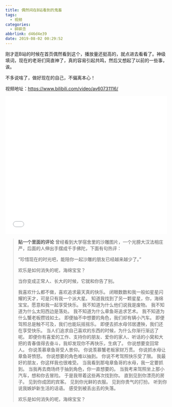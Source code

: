 ```yaml
---
title: 偶然间在B站看到的鬼畜
tags:
  - 视频
categories:
  - 碎碎念
abbrlink: d46d4e39
date: 2019-08-02 00:29:52
---
```

刚才逛B站的时候在首页偶然看到这个，播放量还挺高的，就点进去看看了。神级填词，现在的老哥们简直神了，真的容易引起共鸣，然后又想起了以前的一些事，诶。

不多说啥了，做好现在的自己，不偏离本心！

视频地址：<https://www.bilibili.com/video/av60731116/>

<iframe src="//player.bilibili.com/player.html?aid=60731116&cid=106015992&page=1" scrolling="no" border="0" frameborder="no" framespacing="0" allowfullscreen="true" style="width: 640px; height: 430px; max-width: 100%"> </iframe>

>**贴一个里面的评论**
> 曾经看到大学宿舍里的沙雕图片，一个光膀大汉法相庄严，后面的人伸出手摆成千手佛陀，下面有句热评：
> 
> “珍惜现在的时光吧，能陪你一起沙雕的朋友已经越来越少了。”
> 
> 欢乐是如何消失的呢，海绵宝宝？
>
>当你变成正常人、长大的时候，它就和你告了别。
>
>我喜欢什么都不做，喜欢追求最天真的快乐。
>闭眼数数和我一般如星星闪耀的天才，可是只有我一个派大星。
>知道我找到了另一颗星星，你，海绵宝宝。愿意和我一起享受快乐。
>我不知道为什么他们说我是废物。
>我不知道为什么太阳西边是落处。
>我不知道为什么章鱼哥追求艺术。
>我不知道为什么蟹老板攒钱如土。
>即便抽不中想要的角色，我们却有辆小汽车。
>即便驾照总是触不可及，我们也能玩摇摇乐。
>即便去抓水母邻居遭殃，我们还在享受快乐。
>当人们追求自己喜欢的东西的时候，为什么你渐行渐远了呢。
>即便你有喜爱的工作、支持你的朋友、爱你的家人、听话的小窝和大把的青春值得去奋斗，我却发现你不再快乐，生病了。
>你说想要变回常人。
>你说羡慕章鱼哥受人景仰。
>你说羡慕蟹老板家财万贯。
>你说抓水母让章鱼哥愤怒。
>你说想要的角色难以抽到。
>你说不考驾照快乐受了限。
>我最好的朋友，你这样我也很难受。
>当我看到那电章鱼哥的水母，我一定要抓到。
>当我再去商场终于抽到角色，你一直想要的。
>当我考来驾照坐上那小汽车，想和你去冒险。
>于是我带着这些再次找到你。
>直到见到你漂亮的房子。
>见到你成团的宾客。
>见到你光鲜的衣服。
>见到你贵气的打扮。
>听到你说我嫉妒新生活的话语。
>感受到被丢出去的失落。
>
>欢乐是如何消失的呢，海绵宝宝？